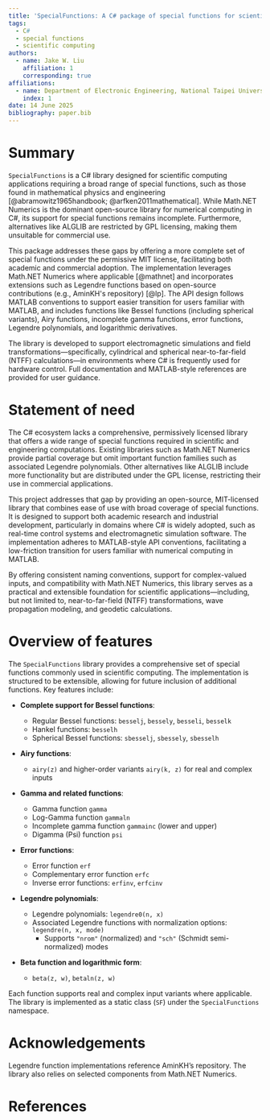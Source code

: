 ```yaml
---
title: 'SpecialFunctions: A C# package of special functions for scientific computing with MATLAB-compatible API'
tags:
  - C#
  - special functions
  - scientific computing
authors:
  - name: Jake W. Liu
    affiliation: 1
    corresponding: true
affiliations:
  - name: Department of Electronic Engineering, National Taipei University of Technology, Taiwan
    index: 1
date: 14 June 2025
bibliography: paper.bib
---
```


# Summary

`SpecialFunctions` is a C# library designed for scientific computing applications requiring a broad range of special functions, such as those found in mathematical physics and engineering [@abramowitz1965handbook; @arfken2011mathematical]. While Math.NET Numerics is the dominant open-source library for numerical computing in C#, its support for special functions remains incomplete. Furthermore, alternatives like ALGLIB are restricted by GPL licensing, making them unsuitable for commercial use.

This package addresses these gaps by offering a more complete set of special functions under the permissive MIT license, facilitating both academic and commercial adoption. The implementation leverages Math.NET Numerics where applicable [@mathnet] and incorporates extensions such as Legendre functions based on open-source contributions (e.g., AminKH's repository) [@lp]. The API design follows MATLAB conventions to support easier transition for users familiar with MATLAB, and includes functions like Bessel functions (including spherical variants), Airy functions, incomplete gamma functions, error functions, Legendre polynomials, and logarithmic derivatives.

The library is developed to support electromagnetic simulations and field transformations—specifically, cylindrical and spherical near-to-far-field (NTFF) calculations—in environments where C# is frequently used for hardware control. Full documentation and MATLAB-style references are provided for user guidance.

# Statement of need

The C# ecosystem lacks a comprehensive, permissively licensed library that offers a wide range of special functions required in scientific and engineering computations. Existing libraries such as Math.NET Numerics provide partial coverage but omit important function families such as associated Legendre polynomials. Other alternatives like ALGLIB include more functionality but are distributed under the GPL license, restricting their use in commercial applications.

This project addresses that gap by providing an open-source, MIT-licensed library that combines ease of use with broad coverage of special functions. It is designed to support both academic research and industrial development, particularly in domains where C# is widely adopted, such as real-time control systems and electromagnetic simulation software. The implementation adheres to MATLAB-style API conventions, facilitating a low-friction transition for users familiar with numerical computing in MATLAB.

By offering consistent naming conventions, support for complex-valued inputs, and compatibility with Math.NET Numerics, this library serves as a practical and extensible foundation for scientific applications—including, but not limited to, near-to-far-field (NTFF) transformations, wave propagation modeling, and geodetic calculations.

# Overview of features

The `SpecialFunctions` library provides a comprehensive set of special functions commonly used in scientific computing. The implementation is structured to be extensible, allowing for future inclusion of additional functions. Key features include:

- **Complete support for Bessel functions**:
  - Regular Bessel functions: `besselj`, `bessely`, `besseli`, `besselk`
  - Hankel functions: `besselh`
  - Spherical Bessel functions: `sbesselj`, `sbessely`, `sbesselh`

- **Airy functions**:
  - `airy(z)` and higher-order variants `airy(k, z)` for real and complex inputs

- **Gamma and related functions**:
  - Gamma function `gamma`
  - Log-Gamma function `gammaln`
  - Incomplete gamma function `gammainc` (lower and upper)
  - Digamma (Psi) function `psi`

- **Error functions**:
  - Error function `erf`
  - Complementary error function `erfc`
  - Inverse error functions: `erfinv`, `erfcinv`

- **Legendre polynomials**:
  - Legendre polynomials: `legendre0(n, x)`
  - Associated Legendre functions with normalization options: `legendre(n, x, mode)`
    - Supports `"nrom"` (normalized) and `"sch"` (Schmidt semi-normalized) modes

- **Beta function and logarithmic form**:
  - `beta(z, w)`, `betaln(z, w)`

Each function supports real and complex input variants where applicable. The library is implemented as a static class (`SF`) under the `SpecialFunctions` namespace.

# Acknowledgements

Legendre function implementations reference AminKH’s repository. The library also relies on selected components from Math.NET Numerics.

# References
